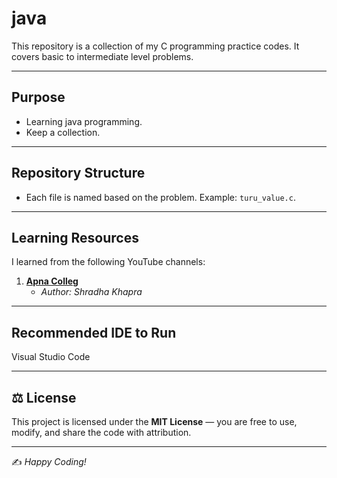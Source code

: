 # java
This repository is a collection of my C programming practice codes. It covers basic to intermediate level problems.

---

## Purpose
- Learning java programming.
- Keep a collection.

---

## Repository Structure
- Each file is named based on the problem. Example: `turu_value.c`.

---

## Learning Resources
I learned from the following YouTube channels:

1. **[Apna Colleg](https://www.youtube.com/watch?v=irqbmMNs2Bo&t=5s)**
   - *Author: Shradha Khapra*
  
---

## Recommended IDE to Run
Visual Studio Code

---

## ⚖️ License 
This project is licensed under the **MIT License** — you are free to use, modify, and share the code with attribution. 

--- 

✍️ *Happy Coding!*
